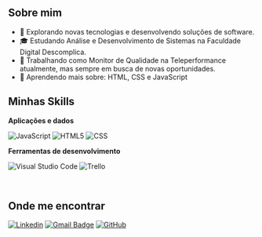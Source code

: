 ## Sobre mim

- 🤔 Explorando novas tecnologias e desenvolvendo soluções de software.
- 🎓 Estudando Análise e Desenvolvimento de Sistemas na Faculdade Digital Descomplica.
- 💼 Trabalhando como Monitor de Qualidade na Teleperformance atualmente, mas sempre em busca de novas oportunidades.
- 🌱 Aprendendo mais sobre: HTML, CSS e JavaScript

## Minhas Skills

**Aplicações e dados**

![JavaScript](https://img.shields.io/badge/-JavaScript-333333?style=flat&logo=javascript)
![HTML5](https://img.shields.io/badge/-HTML5-333333?style=flat&logo=HTML5)
![CSS](https://img.shields.io/badge/-CSS-333333?style=flat&logo=CSS3&logoColor=1572B6)


**Ferramentas de desenvolvimento**

![Visual Studio Code](https://img.shields.io/badge/-Visual%20Studio%20Code-333333?style=flat&logo=visual-studio-code&logoColor=007ACC)
![Trello](https://img.shields.io/badge/-Trello-333333?style=flat&logo=trello&logoColor=007ACC)


<br/>

## Onde me encontrar

[![Linkedin](https://img.shields.io/badge/-username-blue?style=flat-square&logo=Linkedin&logoColor=white&link=https://www.linkedin.com/in/thiago-dantas-57356a197/)](https://www.linkedin.com/in/thiago-dantas-57356a197/)
[![Gmail Badge](https://img.shields.io/badge/-thiago.dantas170199@gmail.com.com-006bed?style=flat-square&logo=Gmail&logoColor=white&link=mailto:thiago.dantas170199@gmail.com)](mailto:thiago.dantas170199@gmail.com)
[![GitHub](https://img.shields.io/github/followers/iuricode?label=follow&style=social)](https://github.com/Thdmnzs)
